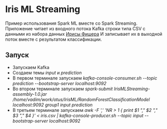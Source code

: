 # Iris ML Streaming

Пример использования Spark ML вместе со Spark Streaming.
Приложение читает из входного потока Kafka строки типа CSV с данными из набора данных [Ирисы Фишера](https://ru.wikipedia.org/wiki/%D0%98%D1%80%D0%B8%D1%81%D1%8B_%D0%A4%D0%B8%D1%88%D0%B5%D1%80%D0%B0)
И записывает их в выходной поток вместе с результатом классификации.

## Запуск

* Запускаем Kafka
* Создаем темы *input* и *prediction*
* В первом терминале запускаем *kafka-console-consumer.sh --topic prediction --bootstrap-server localhost:9092*
* Во втором терминале запускаем *spark-submit IrisMLStreaming-assembly-1.0.jar /home/vadim/work/otus/IrisML/RandomForestClassificationModel localhost:9092 group1 input prediction*
* В третьем терминале запускаем *awk -F ',' 'NR > 1 { print $1 "," $2 "," $3 "," $4 }' < iris.csv | kafka-console-producer.sh --topic input --bootstrap-server localhost:9092*
